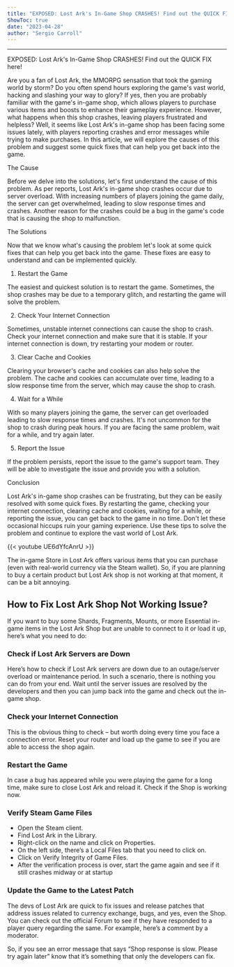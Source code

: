 ```yaml
---
title: "EXPOSED: Lost Ark's In-Game Shop CRASHES! Find out the QUICK FIX here!"
ShowToc: true 
date: "2023-04-28"
author: "Sergio Carroll"
---
```

*****
EXPOSED: Lost Ark's In-Game Shop CRASHES! Find out the QUICK FIX here!

Are you a fan of Lost Ark, the MMORPG sensation that took the gaming world by storm? Do you often spend hours exploring the game's vast world, hacking and slashing your way to glory? If yes, then you are probably familiar with the game's in-game shop, which allows players to purchase various items and boosts to enhance their gameplay experience. However, what happens when this shop crashes, leaving players frustrated and helpless? Well, it seems like Lost Ark's in-game shop has been facing some issues lately, with players reporting crashes and error messages while trying to make purchases. In this article, we will explore the causes of this problem and suggest some quick fixes that can help you get back into the game.

The Cause

Before we delve into the solutions, let's first understand the cause of this problem. As per reports, Lost Ark's in-game shop crashes occur due to server overload. With increasing numbers of players joining the game daily, the server can get overwhelmed, leading to slow response times and crashes. Another reason for the crashes could be a bug in the game's code that is causing the shop to malfunction.

The Solutions

Now that we know what's causing the problem let's look at some quick fixes that can help you get back into the game. These fixes are easy to understand and can be implemented quickly.

1. Restart the Game

The easiest and quickest solution is to restart the game. Sometimes, the shop crashes may be due to a temporary glitch, and restarting the game will solve the problem.

2. Check Your Internet Connection

Sometimes, unstable internet connections can cause the shop to crash. Check your internet connection and make sure that it is stable. If your internet connection is down, try restarting your modem or router.

3. Clear Cache and Cookies

Clearing your browser's cache and cookies can also help solve the problem. The cache and cookies can accumulate over time, leading to a slow response time from the server, which may cause the shop to crash.

4. Wait for a While

With so many players joining the game, the server can get overloaded leading to slow response times and crashes. It's not uncommon for the shop to crash during peak hours. If you are facing the same problem, wait for a while, and try again later.

5. Report the Issue

If the problem persists, report the issue to the game's support team. They will be able to investigate the issue and provide you with a solution.

Conclusion

Lost Ark's in-game shop crashes can be frustrating, but they can be easily resolved with some quick fixes. By restarting the game, checking your internet connection, clearing cache and cookies, waiting for a while, or reporting the issue, you can get back to the game in no time. Don't let these occasional hiccups ruin your gaming experience. Use these tips to solve the problem and continue to explore the vast world of Lost Ark.

{{< youtube UE6dYfcAnrU >}} 



The in-game Store in Lost Ark offers various items that you can purchase (even with real-world currency via the Steam wallet). So, if you are planning to buy a certain product but Lost Ark shop is not working at that moment, it can be a bit annoying.
 
## How to Fix Lost Ark Shop Not Working Issue?
 

 
If you want to buy some Shards, Fragments, Mounts, or more Essential in-game items in the Lost Ark Shop but are unable to connect to it or load it up, here’s what you need to do:
 
### Check if Lost Ark Servers are Down
 
Here’s how to check if Lost Ark servers are down due to an outage/server overload or maintenance period. In such a scenario, there is nothing you can do from your end. Wait until the server issues are resolved by the developers and then you can jump back into the game and check out the in-game shop.
 
### Check your Internet Connection
 
This is the obvious thing to check – but worth doing every time you face a connection error. Reset your router and load up the game to see if you are able to access the shop again.
 
### Restart the Game
 
In case a bug has appeared while you were playing the game for a long time, make sure to close Lost Ark and reload it. Check if the Shop is working now.
 
### Verify Steam Game Files
 
- Open the Steam client.
 - Find Lost Ark in the Library.
 - Right-click on the name and click on Properties.
 - On the left side, there’s a Local Files tab that you need to click on.
 - Click on Verify Integrity of Game Files.
 - After the verification process is over, start the game again and see if it still crashes midway or at startup

 
### Update the Game to the Latest Patch
 
The devs of Lost Ark are quick to fix issues and release patches that address issues related to currency exchange, bugs, and yes, even the Shop. You can check out the official Forum to see if they have responded to a player query regarding the same. For example, here’s a comment by a moderator.
 
So, if you see an error message that says “Shop response is slow. Please try again later” know that it’s something that only the developers can fix.



